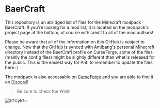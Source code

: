 # BaerCraft
This repository is an abridged list of files for the Minecraft modpack BaerCraft. 
If you're looking for a mod list, it is located on the modpack's project page at the bottom, of course with credit to all of the mod authors! 

Please be aware that all of the information on this GitHub is subject to change. Now that the GitHub is synced with Antibang's personal Minecraft directory instead of the BaerCraft profile on CurseForge, some of the files (mainly the config files) might be slightly different than what is released for the public. This is the easiest way for Anti to remember to update the files here :)

The modpack is also accessable on [CurseForge](https://www.curseforge.com/minecraft/modpacks/baercraft) and you are able to find it on [Discord](https://discord.gg/CKbbFyzrd9)!

> Be sure to check the Wiki!!

![tGUyIGc](https://user-images.githubusercontent.com/96709522/162312456-583915b5-aadb-4c98-8e2b-1099b57c1237.png)
